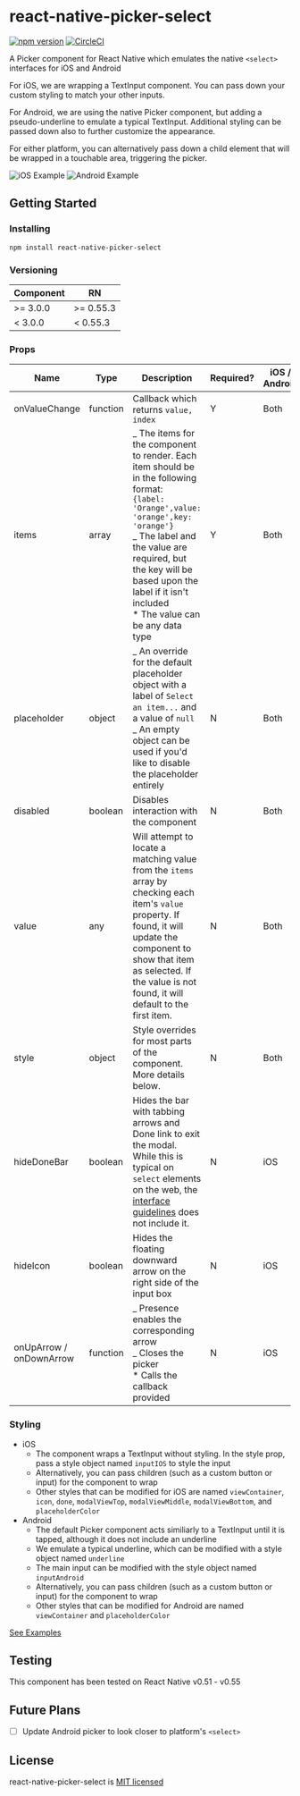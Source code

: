 # react-native-picker-select

[![npm version](https://badge.fury.io/js/react-native-picker-select.svg)](https://badge.fury.io/js/react-native-picker-select)
[![CircleCI](https://circleci.com/gh/lawnstarter/react-native-picker-select.svg?style=svg)](https://circleci.com/gh/lawnstarter/react-native-picker-select)

A Picker component for React Native which emulates the native `<select>` interfaces for iOS and Android

For iOS, we are wrapping a TextInput component. You can pass down your custom styling to match your other inputs.

For Android, we are using the native Picker component, but adding a pseudo-underline to emulate a typical TextInput. Additional styling can be passed down also to further customize the appearance.

For either platform, you can alternatively pass down a child element that will be wrapped in a touchable area, triggering the picker.

![iOS Example](./example/ios-example.gif) ![Android Example](./example/android-example.png)

## Getting Started

### Installing

`npm install react-native-picker-select`

### Versioning

| Component | RN        |
| --------- | --------- |
| >= 3.0.0  | >= 0.55.3 |
| < 3.0.0   | < 0.55.3  |

### Props

| Name                    | Type     | Description                                                                                                                                                                                                                                                                              | Required? | iOS / Android |
| ----------------------- | -------- | ---------------------------------------------------------------------------------------------------------------------------------------------------------------------------------------------------------------------------------------------------------------------------------------- | --------- | ------------- |
| onValueChange           | function | Callback which returns `value, index`                                                                                                                                                                                                                                                    | Y         | Both          |
| items                   | array    | _ The items for the component to render. Each item should be in the following format:<br>`{label: 'Orange',value: 'orange',key: 'orange'}`<br>_ The label and the value are required, but the key will be based upon the label if it isn't included<br>\* The value can be any data type | Y         | Both          |
| placeholder             | object   | _ An override for the default placeholder object with a label of `Select an item...` and a value of `null`<br>_ An empty object can be used if you'd like to disable the placeholder entirely                                                                                            | N         | Both          |
| disabled                | boolean  | Disables interaction with the component                                                                                                                                                                                                                                                  | N         | Both          |
| value                   | any      | Will attempt to locate a matching value from the `items` array by checking each item's `value` property. If found, it will update the component to show that item as selected. If the value is not found, it will default to the first item.                                             | N         | Both          |
| style                   | object   | Style overrides for most parts of the component. More details below.                                                                                                                                                                                                                     | N         | Both          |
| hideDoneBar             | boolean  | Hides the bar with tabbing arrows and Done link to exit the modal. While this is typical on `select` elements on the web, the [interface guidelines](https://developer.apple.com/ios/human-interface-guidelines/controls/pickers/) does not include it.                                  | N         | iOS           |
| hideIcon                | boolean  | Hides the floating downward arrow on the right side of the input box                                                                                                                                                                                                                     | N         | iOS           |
| onUpArrow / onDownArrow | function | _ Presence enables the corresponding arrow<br>_ Closes the picker<br>\* Calls the callback provided                                                                                                                                                                                      | N         | iOS           |

### Styling

*   iOS
    *   The component wraps a TextInput without styling. In the style prop, pass a style object named `inputIOS` to style the input
    *   Alternatively, you can pass children (such as a custom button or input) for the component to wrap
    *   Other styles that can be modified for iOS are named `viewContainer`, `icon`, `done`, `modalViewTop`, `modalViewMiddle`, `modalViewBottom`, and `placeholderColor`
*   Android
    *   The default Picker component acts similiarly to a TextInput until it is tapped, although it does not include an underline
    *   We emulate a typical underline, which can be modified with a style object named `underline`
    *   The main input can be modified with the style object named `inputAndroid`
    *   Alternatively, you can pass children (such as a custom button or input) for the component to wrap
    *   Other styles that can be modified for Android are named `viewContainer` and `placeholderColor`

[See Examples](https://github.com/lawnstarter/react-native-picker-select/tree/master/example)

## Testing

This component has been tested on React Native v0.51 - v0.55

## Future Plans

*   [ ] Update Android picker to look closer to platform's `<select>`

## License

react-native-picker-select is [MIT licensed](https://github.com/lawnstarter/react-native-picker-select/tree/master/LICENSE)
